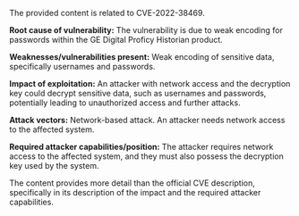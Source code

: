 The provided content is related to CVE-2022-38469.

**Root cause of vulnerability:**
The vulnerability is due to weak encoding for passwords within the GE Digital Proficy Historian product.

**Weaknesses/vulnerabilities present:**
Weak encoding of sensitive data, specifically usernames and passwords.

**Impact of exploitation:**
An attacker with network access and the decryption key could decrypt sensitive data, such as usernames and passwords, potentially leading to unauthorized access and further attacks.

**Attack vectors:**
Network-based attack. An attacker needs network access to the affected system.

**Required attacker capabilities/position:**
The attacker requires network access to the affected system, and they must also possess the decryption key used by the system.

The content provides more detail than the official CVE description, specifically in its description of the impact and the required attacker capabilities.